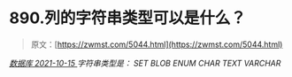 <!--yml
category: 未分类
date: 0001-01-01 00:00:00
-->

# 890.列的字符串类型可以是什么？

> 原文：[https://zwmst.com/5044.html](https://zwmst.com/5044.html)

   [ *数据库* ](https://zwmst.com/%e6%95%b0%e6%8d%ae%e5%ba%93)*[ <time datetime="2021-10-16T02:01:05+08:00"> 2021-10-15 </time> ](https://zwmst.com/5044.html)  字符串类型是：
SET
BLOB
ENUM
CHAR
TEXT
VARCHAR*